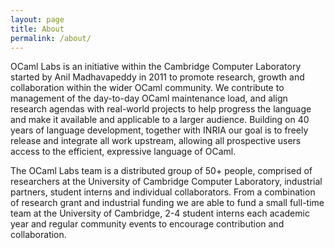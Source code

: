 ```yaml
---
layout: page
title: About
permalink: /about/
---
```


OCaml Labs is an initiative within the Cambridge Computer Laboratory started by Anil Madhavapeddy in 2011 to promote research, growth and collaboration within the wider OCaml community. We contribute to management of the day-to-day OCaml maintenance load, and align research agendas with real-world projects to help progress the language and make it available and applicable to a larger audience. Building on 40 years of language development, together with INRIA our goal is to freely release and integrate all work upstream, allowing all prospective users access to the efficient, expressive language of OCaml.

The OCaml Labs team is a distributed group of 50+ people, comprised of researchers at the University of Cambridge Computer Laboratory, industrial partners, student interns and individual collaborators. From a combination of research grant and industrial funding we are able to fund a small full-time team at the University of Cambridge, 2-4 student interns each academic year and regular community events to encourage contribution and collaboration.

